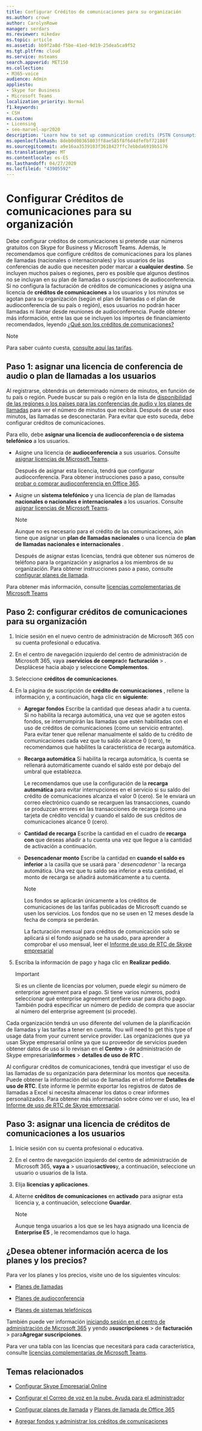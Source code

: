 ```yaml
---
title: Configurar Créditos de comunicaciones para su organización
ms.author: crowe
author: CarolynRowe
manager: serdars
ms.reviewer: mikedav
ms.topic: article
ms.assetid: bb9f2a8d-f5be-41ed-9d19-25dea5ca9f52
ms.tgt.pltfrm: cloud
ms.service: msteams
search.appverid: MET150
ms.collection:
- M365-voice
audience: Admin
appliesto:
- Skype for Business
- Microsoft Teams
localization_priority: Normal
f1.keywords:
- CSH
ms.custom:
- Licensing
- seo-marvel-apr2020
description: 'Learn how to set up communication credits (PSTN Consumption) billing licenses for your users and organization. '
ms.openlocfilehash: 8deb0d00365803ff8ae585f8f6d4dfefbf72108f
ms.sourcegitcommit: a9e16aa3539103f3618427ffc7ebbda6919b5176
ms.translationtype: MT
ms.contentlocale: es-ES
ms.lasthandoff: 04/27/2020
ms.locfileid: "43905592"
---
```

# <a name="set-up-communications-credits-for-your-organization"></a>Configurar Créditos de comunicaciones para su organización

Debe configurar créditos de comunicaciones si pretende usar números gratuitos con Skype for Business y Microsoft Teams. Además, le recomendamos que configure créditos de comunicaciones para los planes de llamadas (nacionales o internacionales) y los usuarios de las conferencias de audio que necesiten poder marcar a **cualquier destino**. Se incluyen muchos países o regiones, pero es posible que algunos destinos no se incluyan en su plan de llamadas o suscripciones de audioconferencia. Si no configura la facturación de créditos de comunicaciones y asigna una licencia de **créditos de comunicaciones** a los usuarios y los minutos se agotan para su organización (según el plan de llamadas o el plan de audioconferencia de su país o región), esos usuarios no podrán hacer llamadas ni llamar desde reuniones de audioconferencia. Puede obtener más información, entre las que se incluyen los importes de financiamiento recomendados, leyendo [¿Qué son los créditos de comunicaciones?](what-are-communications-credits.md)
  
> [!NOTE]
> Para saber cuánto cuesta, [consulte aquí las tarifas](https://go.microsoft.com/fwlink/p/?LinkId=799523 ). 
  
## <a name="step-1-assign-an-audio-conferencing-or-calling-plan-license-to-your-users"></a>Paso 1: asignar una licencia de conferencia de audio o plan de llamadas a los usuarios

Al registrarse, obtendrás un determinado número de minutos, en función de tu país o región. Puede buscar su país o región en la lista de [disponibilidad de las regiones o los países para las conferencias de audio y los planes de llamadas](https://docs.microsoft.com/microsoftteams/country-and-region-availability-for-audio-conferencing-and-calling-plans/country-and-region-availability-for-audio-conferencing-and-calling-plans#select-your-country-or-region-to-see-whats-available-for-your-organization) para ver el número de minutos que recibirá. Después de usar esos minutos, las llamadas se desconectarán. Para evitar que esto suceda, debe configurar créditos de comunicaciones.
  
Para ello, debe **asignar una licencia de audioconferencia o de sistema telefónico** a los usuarios.
  
- Asigne una licencia de **audioconferencia** a sus usuarios. Consulte [asignar licencias de Microsoft Teams](assign-teams-licenses.md).
    
    Después de asignar esta licencia, tendrá que configurar audioconferencia. Para obtener instrucciones paso a paso, consulte [probar o comprar audioconferencia en Office 365](try-or-purchase-audio-conferencing-in-office-365-for-teams.md).
    
- Asigne un **sistema telefónico** y una licencia de plan de llamadas **nacionales o nacionales e internacionales** a los usuarios. Consulte [asignar licencias de Microsoft Teams](assign-teams-licenses.md).
    
    > [!NOTE]
    > Aunque no es necesario para el crédito de las comunicaciones, aún tiene que asignar un **plan de llamadas nacionales** o una licencia de **plan de llamadas nacionales e internacionales** .
  
    Después de asignar estas licencias, tendrá que obtener sus números de teléfono para la organización y asignarlos a los miembros de su organización. Para obtener instrucciones paso a paso, consulte [configurar planes de llamada](set-up-calling-plans.md).
    
Para obtener más información, consulte [licencias complementarias de Microsoft Teams](teams-add-on-licensing/microsoft-teams-add-on-licensing.md)
  
## <a name="step-2-set-up-communications-credits-for-your-organization"></a>Paso 2: configurar créditos de comunicaciones para su organización

1. Inicie sesión en el nuevo centro de administración de Microsoft 365 con su cuenta profesional o educativa.
    
2. En el centro de navegación izquierdo del centro de administración de Microsoft 365, vaya a**servicios de compra**de **facturación** > . Desplácese hacia abajo y seleccione **Complementos**.

3. Seleccione **créditos de comunicaciones**.
    
4. En la página de suscripción de **crédito de comunicaciones** , rellene la información y, a continuación, haga clic en **siguiente**:
    
   - **Agregar fondos** Escribe la cantidad que deseas añadir a tu cuenta. Si no habilita la recarga automática, una vez que se agoten estos fondos, se interrumpirán las llamadas que estén habilitadas con el uso de créditos de comunicaciones (como un servicio entrante). Para evitar tener que rellenar manualmente el saldo de tu crédito de comunicaciones cada vez que tu saldo alcance 0 (cero), te recomendamos que habilites la característica de recarga automática.
    
   - **Recarga automática** Si habilita la recarga automática, ls cuenta se rellenará automáticamente cuando el saldo esté por debajo del umbral que establezca.
    
     Le recomendamos que use la configuración de la **recarga automática** para evitar interrupciones en el servicio si su saldo del crédito de comunicaciones alcanza el valor 0 (cero). Se le enviará un correo electrónico cuando se recarguen las transacciones, cuando se produzcan errores en las transacciones de recarga (como una tarjeta de crédito vencida) y cuando el saldo de sus créditos de comunicaciones alcance 0 (cero).
    
   - **Cantidad de recarga** Escribe la cantidad en el cuadro de **recarga con** que deseas añadir a tu cuenta una vez que llegue a la cantidad de activación a continuación.
    
   - **Desencadenar monto** Escribe la cantidad en **cuando el saldo es inferior** a la casilla que se usará para ' *desencadenar* ' la recarga automática. Una vez que tu saldo sea inferior a esta cantidad, el monto de recarga se añadirá automáticamente a tu cuenta.

      > [!NOTE]
     > Los fondos se aplicarán únicamente a los créditos de comunicaciones de las tarifas publicadas de Microsoft cuando se usen los servicios. Los fondos que no se usen en 12 meses desde la fecha de compra se perderán. 
     > 
     > La facturación mensual para créditos de comunicación solo se aplicará si el fondo asignado se ha usado, para aprender a comprobar el uso mensual, leer el [Informe de uso de RTC de Skype empresarial](https://docs.microsoft.com/skypeforbusiness/skype-for-business-online-reporting/pstn-usage-report)
    
5. Escriba la información de pago y haga clic en **Realizar pedido**.
    >[!IMPORTANT]
    >Si es un cliente de licencias por volumen, puede elegir su número de enterprise agreement para el pago. Si tiene varios números, podrá seleccionar qué enterprise agreement prefiere usar para dicho pago. También podrá especificar un número de pedido de compra que asociar al número del enterprise agreement (si procede).
    
Cada organización tendrá un uso diferente del volumen de la planificación de llamadas y las tarifas a tener en cuenta. You will need to get this type of usage data from your current service provider. Las organizaciones que ya usan Skype empresarial online ya que su proveedor de servicios pueden obtener datos de uso si lo revisan en el **Centro** > de administración de Skype empresarial**informes** > **detalles de uso de RTC** .
  
Al configurar créditos de comunicaciones, tendrá que investigar el uso de las llamadas de su organización para determinar los montos que necesita. Puede obtener la información del uso de llamadas en el informe **Detalles de uso de RTC**. Este informe le permite exportar los registros de datos de llamadas a Excel si necesita almacenar los datos o crear informes personalizados. Para obtener más información sobre cómo ver el uso, lea el [Informe de uso de RTC de Skype empresarial](https://docs.microsoft.com/skypeforbusiness/skype-for-business-online-reporting/pstn-usage-report).
  
## <a name="step-3-assign-a-communications-credits-license-to-users"></a>Paso 3: asignar una licencia de créditos de comunicaciones a los usuarios

1. Inicie sesión con su cuenta profesional o educativa.
    
2. En el centro de navegación izquierdo del centro de administración de Microsoft 365, **vaya a** > usuarios**activos**y, a continuación, seleccione un usuario o usuarios de la lista.
    
3. Elija **licencias y aplicaciones**.
    
4. Alterne **créditos de comunicaciones** en **activado** para asignar esta licencia y, a continuación, seleccione **Guardar**.
    
    > [!NOTE]
    > Aunque tenga usuarios a los que se les haya asignado una licencia de **Enterprise E5** , le recomendamos que lo haga.
  
## <a name="want-to-know-about-plans-and-pricing"></a>¿Desea obtener información acerca de los planes y los precios?

Para ver los planes y los precios, visite uno de los siguientes vínculos:
  
- [Planes de llamadas](https://go.microsoft.com/fwlink/?LinkId=799761 )
    
- [Planes de audioconferencia](https://go.microsoft.com/fwlink/?LinkId=799762 )
    
- [Planes de sistemas telefónicos](https://go.microsoft.com/fwlink/?LinkId=799763)
    
También puede ver información [iniciando sesión en el centro de administración de Microsoft 365](https://portal.office.com/adminportal/home?add=sub&amp;adminportal=1#/catalog) y yendo a**suscripciones** > de **facturación** > para**Agregar suscripciones**.
  
Para ver una tabla con las licencias que necesitará para cada característica, consulte [licencias complementarias de Microsoft Teams](teams-add-on-licensing/microsoft-teams-add-on-licensing.md).
  
## <a name="related-topics"></a>Temas relacionados

- [Configurar Skype Empresarial Online](/SkypeForBusiness/set-up-skype-for-business-online/set-up-skype-for-business-online)
    
- [Configurar el Correo de voz en la nube. Ayuda para el administrador](set-up-phone-system-voicemail.md)
    
- [Configurar planes de llamada](set-up-calling-plans.md) y [Planes de llamada de Office 365](calling-plans-for-office-365.md)
    
- [Agregar fondos y administrar los créditos de comunicaciones](add-funds-and-manage-communications-credits.md)
    
  
 
